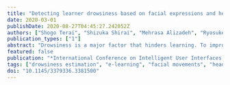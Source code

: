 ```yaml
---
title: "Detecting learner drowsiness based on facial expressions and head movements in online courses"
date: 2020-03-01
publishDate: 2020-08-27T04:45:27.242052Z
authors: ["Shogo Terai", "Shizuka Shirai", "Mehrasa Alizadeh", "Ryosuke Kawamura", "Noriko Takemura", "Yuki Uranishi", "Haruo Takemura", "Hajime Nagahara"]
publication_types: ["1"]
abstract: "Drowsiness is a major factor that hinders learning. To improve learning efficiency, it is important to understand students' physical status such as wakefulness during online coursework. In this study, we have proposed a drowsiness estimation method based on learners' head and facial movements while viewing video lectures. To examine the effectiveness of head and facial movements in drowsiness estimation, we collected learner video data recorded during e-learning and applied a deep learning approach under the following conditions: (a) using only facial movement data, (b) using only head movement data, and (c) using both facial and head movement data.We achieved an average F1-macro score of 0.74 in personalized models for detecting learner drowsiness using both facial and head movement data."
featured: false
publication: "*International Conference on Intelligent User Interfaces, Proceedings IUI*"
tags: ["drowsiness estimation", "e-learning", "facial movements", "head movements"]
doi: "10.1145/3379336.3381500"
---
```


